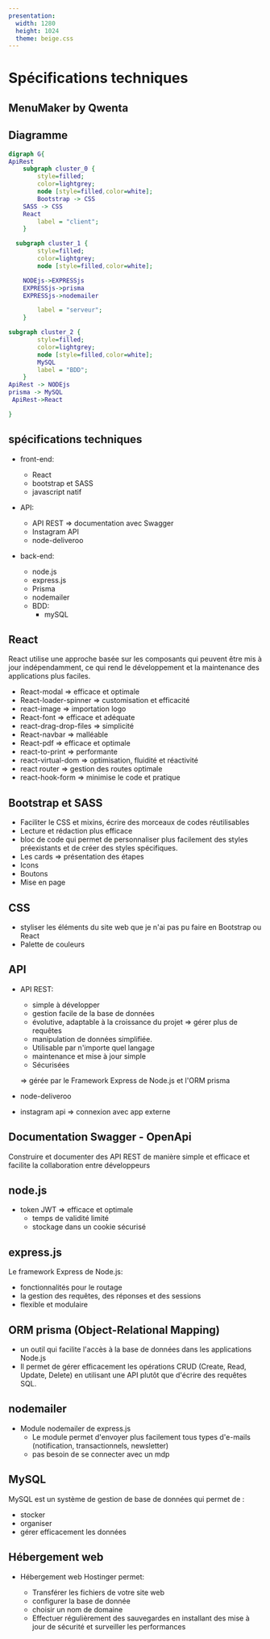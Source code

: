 ```yaml
---
presentation:
  width: 1280
  height: 1024
  theme: beige.css
---
```


<!-- slide -->

# Spécifications techniques

## MenuMaker by Qwenta

<!-- slide -->

## Diagramme

```dot
digraph G{
ApiRest
	subgraph cluster_0 {
		style=filled;
		color=lightgrey;
		node [style=filled,color=white];
		Bootstrap -> CSS
    SASS -> CSS
    React
		label = "client";
	}

  subgraph cluster_1 {
		style=filled;
		color=lightgrey;
		node [style=filled,color=white];

    NODEjs->EXPRESSjs
    EXPRESSjs->prisma
    EXPRESSjs->nodemailer

		label = "serveur";
	}

subgraph cluster_2 {
		style=filled;
		color=lightgrey;
		node [style=filled,color=white];
		MySQL
		label = "BDD";
	}
ApiRest -> NODEjs
prisma -> MySQL
 ApiRest->React

}
```

<!-- slide -->

## spécifications techniques

- front-end:

  - React
  - bootstrap et SASS
  - javascript natif

- API:

  - API REST
    => documentation avec Swagger
  - Instagram API
  - node-deliveroo

- back-end:
  - node.js
  - express.js
  - Prisma
  - nodemailer
  - BDD:
    - mySQL

<!-- slide -->

## React

React utilise une approche basée sur les composants qui peuvent être mis à jour indépendamment, ce qui rend le développement et la maintenance des applications plus faciles.

- React-modal => efficace et optimale
- React-loader-spinner => customisation et efficacité
- react-image => importation logo
- React-font => efficace et adéquate
- react-drag-drop-files => simplicité
- React-navbar => malléable
- React-pdf => efficace et optimale
- react-to-print => performante
- react-virtual-dom => optimisation, fluidité et réactivité
- react router => gestion des routes optimale
- react-hook-form => minimise le code et pratique

<!-- slide -->

## Bootstrap et SASS

- Faciliter le CSS et mixins, écrire des morceaux de codes réutilisables
- Lecture et rédaction plus efficace
- bloc de code qui permet de personnaliser plus facilement des styles préexistants et de créer des styles spécifiques.
- Les cards => présentation des étapes
- Icons
- Boutons
- Mise en page

<!-- slide -->

## CSS

- styliser les éléments du site web que je n'ai pas pu faire en Bootstrap ou React
- Palette de couleurs

<!-- slide -->

## API

- API REST:

  - simple à développer
  - gestion facile de la base de données
  - évolutive, adaptable à la croissance du projet => gérer plus de requêtes
  - manipulation de données simplifiée.
  - Utilisable par n'importe quel langage
  - maintenance et mise à jour simple
  - Sécurisées

  => gérée par le Framework Express de Node.js et l'ORM prisma

- node-deliveroo
- instagram api => connexion avec app externe

<!-- slide -->

## Documentation Swagger - OpenApi

Construire et documenter des API REST de manière simple et efficace et facilite la collaboration entre développeurs

<!-- slide -->

## node.js

- token JWT => efficace et optimale
  - temps de validité limité
  - stockage dans un cookie sécurisé

<!-- slide -->

## express.js

Le framework Express de Node.js:

- fonctionnalités pour le routage
- la gestion des requêtes, des réponses et des sessions
- flexible et modulaire

<!-- slide -->

## ORM prisma (Object-Relational Mapping)

- un outil qui facilite l'accès à la base de données dans les applications Node.js
- Il permet de gérer efficacement les opérations CRUD (Create, Read, Update, Delete) en utilisant une API plutôt que d'écrire des requêtes SQL.

<!-- slide -->

## nodemailer

- Module nodemailer de express.js
  - Le module permet d'envoyer plus facilement tous types d'e-mails (notification, transactionnels, newsletter)
  - pas besoin de se connecter avec un mdp

<!-- slide -->

## MySQL

MySQL est un système de gestion de base de données qui permet de :

- stocker
- organiser
- gérer efficacement les données

<!-- slide -->

## Hébergement web

- Hébergement web Hostinger permet:

  - Transférer les fichiers de votre site web
  - configurer la base de donnée
  - choisir un nom de domaine
  - Effectuer régulièrement des sauvegardes en installant des mise à jour de sécurité et surveiller les performances

